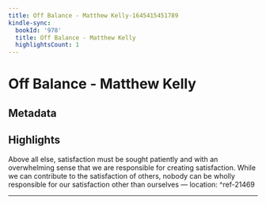 ```yaml
---
title: Off Balance - Matthew Kelly-1645415451789
kindle-sync:
  bookId: '978'
  title: Off Balance - Matthew Kelly
  highlightsCount: 1
---
```

# Off Balance - Matthew Kelly
## Metadata


## Highlights
Above all else, satisfaction must be sought patiently and with an overwhelming sense that we are responsible for creating satisfaction. While we can contribute to the satisfaction of others, nobody can be wholly responsible for our satisfaction other than ourselves — location: []() ^ref-21469

---
